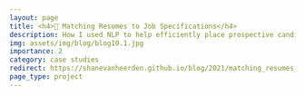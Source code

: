 ```yaml
---
layout: page
title: <h4>📄 Matching Resumes to Job Specifications</h4>
description: How I used NLP to help efficiently place prospective candidates
img: assets/img/blog/blog10.1.jpg
importance: 2
category: case studies
redirect: https://shanevanheerden.github.io/blog/2021/matching_resumes_to_job_specifications/
page_type: project
---
```

